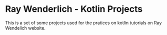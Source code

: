 # Ray Wenderlich - Kotlin Projects

This is a set of some projects used for the pratices on kotlin tutorials on Ray Wendelich website.


